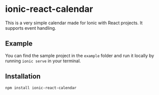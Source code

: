 # ionic-react-calendar

This is a very simple calendar made for Ionic with React projects. It supports event handling.

## Example

You can find the sample project in the `example` folder and run it locally by running `ionic serve` in your terminal.

## Installation

`npm install ionic-react-calendar`
